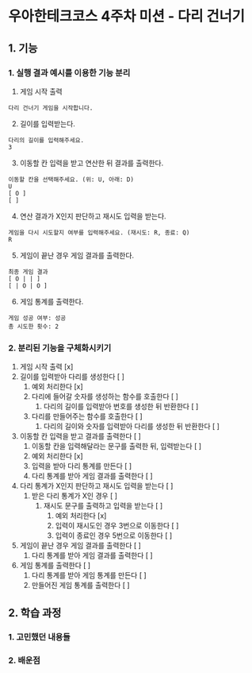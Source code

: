 # 우아한테크코스 4주차 미션 - 다리 건너기

## 1. 기능

### 1. 실행 결과 예시를 이용한 기능 분리

1. 게임 시작 출력

```
다리 건너기 게임을 시작합니다.
```

2. 길이를 입력받는다.

```
다리의 길이를 입력해주세요.
3
```

3. 이동할 칸 입력을 받고 연산한 뒤 결과를 출력한다.

```
이동할 칸을 선택해주세요. (위: U, 아래: D)
U
[ O ]
[ ]
```

4. 연산 결과가 X인지 판단하고 재시도 입력을 받는다.

```
게임을 다시 시도할지 여부를 입력해주세요. (재시도: R, 종료: Q)
R
```

5. 게임이 끝난 경우 게임 결과를 출력한다.

```
최종 게임 결과
[ O | | ]
[ | O | O ]
```

6. 게임 통계를 출력한다.

```
게임 성공 여부: 성공
총 시도한 횟수: 2
```

### 2. 분리된 기능을 구체화시키기

1. 게임 시작 출력 [x]
2. 길이를 입력받아 다리를 생성한다 [ ]
   1. 예외 처리한다 [x]
   2. 다리에 들어갈 숫자를 생성하는 함수를 호출한다 [ ]
      1. 다리의 길이를 입력받아 번호를 생성한 뒤 반환한다 [ ]
   3. 다리를 만들어주는 함수를 호출한다 [ ]
      1. 다리의 길이와 숫자를 입력받아 다리를 생성한 뒤 반환한다 [ ]
3. 이동할 칸 입력을 받고 결과를 출력한다 [ ]
   1. 이동할 칸을 입력해달라는 문구를 출력한 뒤, 입력받는다 [ ]
   2. 예외 처리한다 [x]
   3. 입력을 받아 다리 통계를 만든다 [ ]
   4. 다리 통계를 받아 게임 결과를 출력한다 [ ]
4. 다리 통계가 X인지 판단하고 재시도 입력을 받는다 [ ]
   1. 받은 다리 통계가 X인 경우 [ ]
      1. 재시도 문구를 출력하고 입력을 받는다 [ ]
         1. 예외 처리한다 [x]
         2. 입력이 재시도인 경우 3번으로 이동한다 [ ]
         3. 입력이 종료인 경우 5번으로 이동한다 [ ]
5. 게임이 끝난 경우 게임 결과를 출력한다 [ ]
   1. 다리 통계를 받아 게임 결과를 출력한다 [ ]
6. 게임 통계를 출력한다 [ ]
   1. 다리 통계를 받아 게임 통계를 만든다 [ ]
   2. 만들어진 게임 통계를 출력한다 [ ]

## 2. 학습 과정

### 1. 고민했던 내용들

### 2. 배운점

```

```
